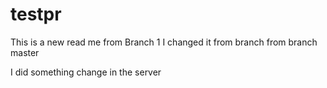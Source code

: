 # testpr

This is a new read me from Branch 1
I changed it from branch from branch master

I did something change in the server
